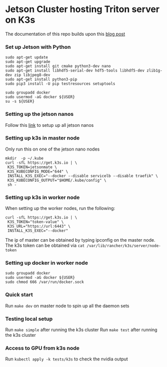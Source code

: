 # Jetson Cluster hosting Triton server on K3s
The documentation of this repo builds upon this [blog post](https://thenewstack.io/tutorial-edge-ai-with-triton-inference-server-kubernetes-jetson-mate/)

### Set up Jetson with Python
```
sudo apt-get update
sudo apt-get upgrade
sudo apt-get install git cmake python3-dev nano
sudo apt-get install libhdf5-serial-dev hdf5-tools libhdf5-dev zlib1g-dev zip libjpeg8-dev
sudo apt-get install python3-pip
sudo pip3 install -U pip testresources setuptools

sudo groupadd docker
sudo usermod -aG docker ${USER}
su -s ${USER}
```

### Setting up the jetson nanos
Follow this [link](https://gilberttanner.com/blog/jetson-nano-getting-started/) to setup up all jetson nanos 

### Setting up k3s in master node
Only run this on one of the jetson nano nodes
```
mkdir  -p ~/.kube
curl -sfL https://get.k3s.io | \
 K3S_TOKEN=jetsonmate \
 K3S_KUBECONFIG_MODE="644" \
 INSTALL_K3S_EXEC="--docker --disable servicelb --disable traefik" \
 K3S_KUBECONFIG_OUTPUT="$HOME/.kube/config" \
 sh -
```

### Setting up k3s in worker node
When setting up the worker nodes, run the following:

```
curl -sfL https://get.k3s.io | \
 K3S_TOKEN="token-value" \
 K3S_URL="https://url:6443" \
 INSTALL_K3S_EXEC="--docker"
```

The ip of master can be obtained by typing ipconfig on the master node. The k3s token can be obtained via `cat /var/lib/rancher/k3s/server/node-token`

### Setting up docker in worker node
```
sudo groupadd docker
sudo usermod -aG docker ${USER}
sudo chmod 666 /var/run/docker.sock
```
### Quick start
Run `make dev` on master node to spin up all the daemon sets


### Testing local setup
Run `make simple` after running the k3s cluster
Run `make test` after running the k3s cluster

### Access to GPU from k3s node
Run `kubectl apply -k tests/k3s` to check the nvidia output
